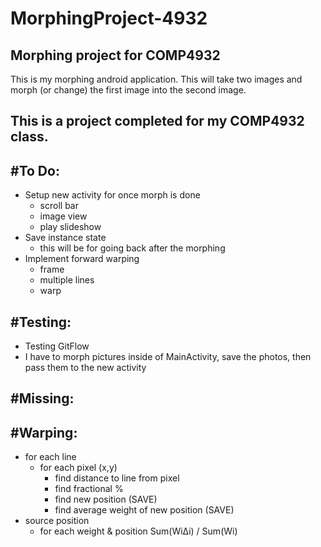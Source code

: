 # MorphingProject-4932
Morphing project for COMP4932
---
This is my morphing android application. This will take two images and morph (or change) the first image into the second image.

This is a project completed for my COMP4932 class.
---

#To Do:
-------
- Setup new activity for once morph is done
    - scroll bar
    - image view
    - play slideshow
- Save instance state
	- this will be for going back after the morphing
- Implement forward warping
	- frame
	- multiple lines
	- warp

#Testing:
---------
- Testing GitFlow
- I have to morph pictures inside of MainActivity, save the photos, then pass them to the new activity


#Missing:
---------

#Warping:
---------
- for each line
    - for each pixel (x,y)
        - find distance to line from pixel
        - find fractional %
        - find new position (SAVE)
        - find average weight of new position (SAVE)
- source position
    - for each weight & position
        Sum(Wi∆i) / Sum(Wi)